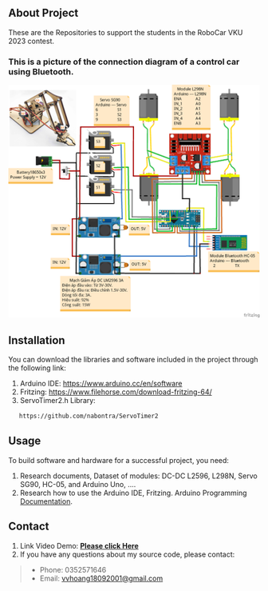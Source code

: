 <!-- ABOUT THE PROJECT -->
## About Project
These are the Repositories to support the students in the RoboCar VKU 2023 contest.
 
### This is a picture of the connection diagram of a control car using Bluetooth.

![alt text](/Fritzing/Robocar_2023.png)
## Installation
You can download the libraries and software included in the project through the following link:
1. Arduino IDE: https://www.arduino.cc/en/software
2. Fritzing: https://www.filehorse.com/download-fritzing-64/
3. ServoTimer2.h Library: 
```sh
   https://github.com/nabontra/ServoTimer2
  ```
<!-- USAGE EXAMPLES -->
## Usage
To build software and hardware for a successful project, you need:
1. Research documents, Dataset of modules: DC-DC L2596, L298N, Servo SG90, HC-05, and Arduino Uno, ....
2. Research how to use the Arduino IDE, Fritzing. Arduino Programming [Documentation](https://www.arduino.cc/reference/en/).
## Contact 
1. Link Video Demo: **[Please click Here](https://drive.google.com/drive/folders/1-h_h9iWXvdFtFqz6Z1rYeX5k4srTP7Z0?usp=sharing)**
2. If you have any questions about my source code, please contact: 
> * Phone: 0352571646
> * Email: vvhoang18092001@gmail.com